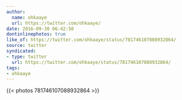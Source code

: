 ```yaml
---
author:
  name: ohkaaye
  url: https://twitter.com/ohkaaye/
date: 2016-09-30 06:42:50
dontinlinephotos: true
like_of: https://twitter.com/ohkaaye/status/781746107088932864/
source: twitter
syndicated:
- type: twitter
  url: https://twitter.com/ohkaaye/status/781746107088932864/
tags:
- ohkaaye
---
```


{{< photos 781746107088932864 >}}